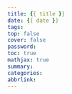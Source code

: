 ```yaml
---
title: {{ title }}
date: {{ date }}
tags:
top: false
cover: false
password:
toc: true
mathjax: true
summary:
categories:
abbrlink:
---
```


